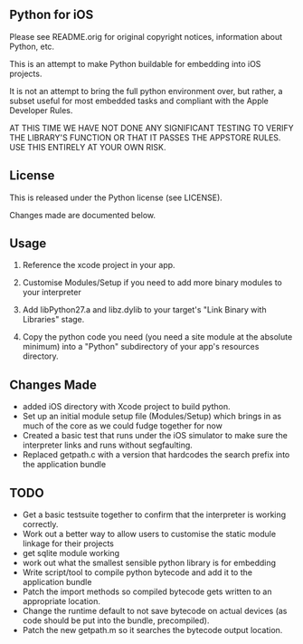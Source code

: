 Python for iOS
--------------

Please see README.orig for original copyright notices, information about
Python, etc.

This is an attempt to make Python buildable for embedding into iOS projects.

It is not an attempt to bring the full python environment over, but rather, a subset useful for most embedded tasks and compliant with the Apple Developer
Rules.

AT THIS TIME WE HAVE NOT DONE ANY SIGNIFICANT TESTING TO VERIFY THE LIBRARY'S FUNCTION OR THAT IT PASSES THE APPSTORE RULES.  USE THIS ENTIRELY AT YOUR OWN RISK.

License
-------
This is released under the Python license (see LICENSE).

Changes made are documented below.

Usage
-----

  1. Reference the xcode project in your app.
  
  2. Customise Modules/Setup if you need to add more binary modules to your interpreter
  
  3. Add libPython27.a and libz.dylib to your target's "Link Binary with Libraries" stage.
  
  4. Copy the python code you need (you need a site module at the absolute minimum) into a "Python" subdirectory of your app's resources directory.
  
Changes Made
------------

 * added iOS directory with Xcode project to build python.
 * Set up an initial module setup file (Modules/Setup) which brings in as much of the core as we could fudge together for now
 * Created a basic test that runs under the iOS simulator to make sure the interpreter links and runs without segfaulting.
 * Replaced getpath.c with a version that hardcodes the search prefix into the application bundle
  
TODO
----
 * Get a basic testsuite together to confirm that the interpreter is working correctly.
 * Work out a better way to allow users to customise the static module linkage for their projects
 * get sqlite module working
 * work out what the smallest sensible python library is for embedding
 * Write script/tool to compile python bytecode and add it to the application bundle
 * Patch the import methods so compiled bytecode gets written to an appropriate location.
 * Change the runtime default to not save bytecode on actual devices (as code should be put into the bundle, precompiled).
 * Patch the new getpath.m so it searches the bytecode output location.
 
